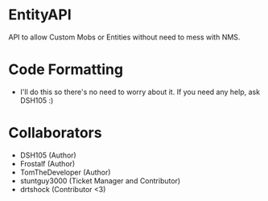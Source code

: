 EntityAPI
=========

API to allow Custom Mobs or Entities without need to mess with NMS.

Code Formatting
===============
- I'll do this so there's no need to worry about it. If you need any help, ask DSH105 :)

Collaborators
=============
- DSH105 (Author)
- Frostalf (Author)
- TomTheDeveloper (Author)
- stuntguy3000 (Ticket Manager and Contributor)
- drtshock (Contributor <3)
